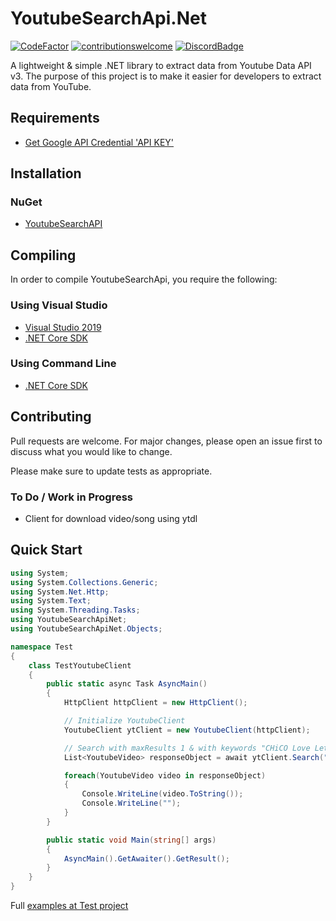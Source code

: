 # YoutubeSearchApi.Net
[![CodeFactor](https://www.codefactor.io/repository/github/madeyoga/youtubesearchapi.net/badge)](https://www.codefactor.io/repository/github/madeyoga/youtubesearchapi.net)
[![contributionswelcome](https://img.shields.io/badge/contributions-welcome-brightgreen.svg?style=flat)](https://github.com/madeyoga/YoutubeSearchApi/issues)
[![DiscordBadge](https://discordapp.com/api/guilds/458296099049046018/embed.png)](https://discord.gg/Y8sB4ay)

A lightweight &amp; simple .NET library to extract data from Youtube Data API v3. 
The purpose of this project is to make it easier for developers to extract data from YouTube.


## Requirements
- [Get Google API Credential 'API KEY'](https://developers.google.com/youtube/registering_an_application)

## Installation

### NuGet
- [YoutubeSearchAPI](https://www.nuget.org/packages/YoutubeSearchAPI/)

## Compiling
In order to compile YoutubeSearchApi, you require the following:

### Using Visual Studio
- [Visual Studio 2019](https://dotnet.microsoft.com/download#windowsvs2019)
- [.NET Core SDK](https://dotnet.microsoft.com/download)

### Using Command Line
- [.NET Core SDK](https://dotnet.microsoft.com/download)

## Contributing
Pull requests are welcome. For major changes, please open an issue first to discuss what you would like to change.

Please make sure to update tests as appropriate.

### To Do / Work in Progress
- Client for download video/song using ytdl

## Quick Start
```C#
using System;
using System.Collections.Generic;
using System.Net.Http;
using System.Text;
using System.Threading.Tasks;
using YoutubeSearchApiNet;
using YoutubeSearchApiNet.Objects;

namespace Test
{
    class TestYoutubeClient
    {
        public static async Task AsyncMain()
        {
            HttpClient httpClient = new HttpClient();

            // Initialize YoutubeClient
            YoutubeClient ytClient = new YoutubeClient(httpClient);

            // Search with maxResults 1 & with keywords "CHiCO Love Letter"
            List<YoutubeVideo> responseObject = await ytClient.Search("CHiCO Love Letter", maxResults: 1);

            foreach(YoutubeVideo video in responseObject)
            {
                Console.WriteLine(video.ToString());
                Console.WriteLine("");
            }
        }

        public static void Main(string[] args)
        {
            AsyncMain().GetAwaiter().GetResult();
        }
    }
}
```

Full [examples at Test project](https://github.com/madeyoga/YoutubeSearchApi.Net/tree/master/TestSearch)

